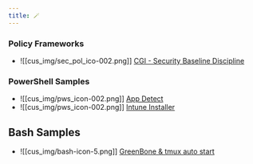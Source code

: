 ```yaml
---
title: 🪄
---
```

### Policy Frameworks
- ![[cus_img/sec_pol_ico-002.png]] [CGI - Security Baseline Discipline](Policy%20Frameworks/CGI%20-%20Security%20Baseline%20Discipline)

### PowerShell Samples
- ![[cus_img/pws_icon-002.png]] [App Detect](PowerShell_Public/PWS_Detect_installed_app.md)
- ![[cus_img/pws_icon-002.png]] [Intune Installer](PowerShell_Public/InTune%20Installer%20Script)

## Bash Samples
- ![[cus_img/bash-icon-5.png]] [GreenBone & tmux auto start](Bash%20Shell/Greenbone_tmux%20auto%20start)

<!----### Troubleshooting
 🚧 [Troubleshooting and FAQ](notes/troubleshooting.md)
- 🐛 [Submit an Issue](https://github.com/jackyzha0/quartz/issues)
- 👀 [Discord Community](https://discord.gg/cRFFHYye7t)--->
